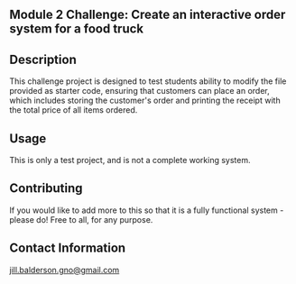 ## Module 2 Challenge: Create an interactive order system for a food truck
## Description
This challenge project is designed to test students ability to modify the file provided as starter code, ensuring that customers can place an order, which includes storing the customer's order and printing the receipt with the total price of all items ordered. 

## Usage
This is only a test project, and is not a complete working system. 

## Contributing
If you would like to add more to this so that it is a fully functional system - please do! Free to all, for any purpose.

## Contact Information
jill.balderson.gno@gmail.com

